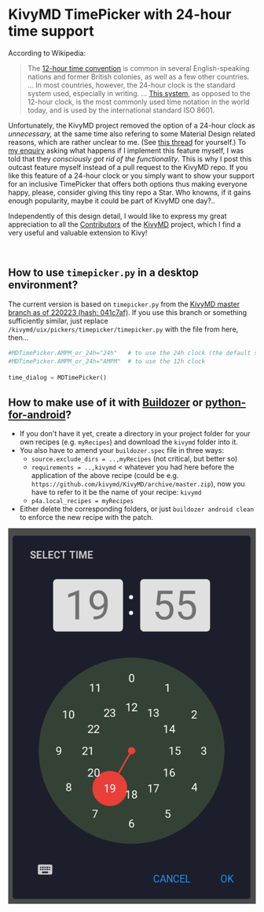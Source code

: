 # KivyMD TimePicker with 24-hour time support

According to Wikipedia:
> The [12-hour time convention](https://en.wikipedia.org/wiki/12-hour_clock) is common in several English-speaking nations and former British colonies, as well as a few other countries. ... In most countries, however, the 24-hour clock is the standard system used, especially in writing. ... [This system](https://en.wikipedia.org/wiki/24-hour_clock), as opposed to the 12-hour clock, is the most commonly used time notation in the world today, and is used by the international standard ISO 8601.

Unfortunately, the KivyMD project removed the option of a 24-hour clock as *unnecessary,* at the same time also refering to some Material Design related reasons, which are rather unclear to me. (See [this thread](https://github.com/kivymd/KivyMD/issues/132#issuecomment-1039161258) for yourself.) To [my enquiry](https://github.com/kivymd/KivyMD/issues/132#issuecomment-1039554915) asking what happens if I implement this feature myself, I was told that they *consciously got rid of the functionality*. This is why I post this outcast feature myself instead of a pull request to the KivyMD repo. If you like this feature of a 24-hour clock or you simply want to show your support for an inclusive TimePicker that offers both options thus making everyone happy, please, consider giving this tiny repo a Star. Who knowns, if it gains enough popularity, maybe it could be part of KivyMD one day?..

Independently of this design detail, I would like to express my great appreciation to all the [Contributors](https://github.com/kivymd/KivyMD#contributors) of the [KivyMD](https://github.com/kivymd/KivyMD) project, which I find a very useful and valuable extension to Kivy!

<br>

## How to use `timepicker.py` in a desktop environment?

The current version is based on `timepicker.py` from the [KivyMD master branch as of 220223 (hash: 041c7af)](https://github.com/kivymd/KivyMD/archive/041c7af.zip). If you use this branch or something sufficiently similar, just replace `/kivymd/uix/pickers/timepicker/timepicker.py` with the file from here, then...

```py
#MDTimePicker.AMPM_or_24h="24h"   # to use the 24h clock (the default setting)
#MDTimePicker.AMPM_or_24h="AMPM"  # to use the 12h clock

time_dialog = MDTimePicker()
```

## How to make use of it with [Buildozer](https://github.com/kivy/buildozer) or [python-for-android](https://github.com/kivy/python-for-android/)?

* If you don't have it yet, create a directory in your project folder for your own recipes (e.g. `myRecipes`) and download the `kivymd` folder into it.
* You also have to amend your `buildozer.spec` file in three ways:
    * `source.exclude_dirs = ..,myRecipes` (not critical, but better so)
    * `requirements = ..,kivymd` < whatever you had here before the application of the above recipe (could be e.g. `https://github.com/kivymd/KivyMD/archive/master.zip`), now you have to refer to it be the name of your recipe: `kivymd`
    * `p4a.local_recipes = myRecipes`
* Either delete the corresponding folders, or just `buildozer android clean` to enforce the new recipe with the patch.

![TimePicker with 24h support](TimePicker-with-24h-support.png)
